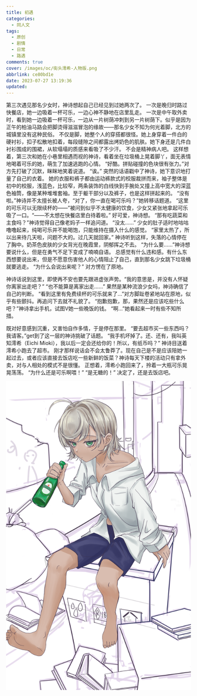 ```yaml
---
title: 初遇
categories:
  - 同人文
tags:
  - 原创
  - 剧情
  - 日常
  - 路遇
comments: true
cover: /images/oc/街头澪希-人物版.png 
abbrlink: ce80bd1e
date: 2023-07-27 13:19:36
updated:
---
```


第三次遇见那名少女时，神诗想起自己已经见到过她两次了。
一次是晚归时路过快餐店，她一边吸着一杯可乐，一边心神不静地在店里乱走。
一次是中午取外卖时，看到她一边吸着一杯可乐，一边从一片树荫冲刺到另一片树荫下。似乎是因为正午的柏油马路会把脚烫得滋滋冒泡的缘故——那名少女不知为何光着脚，北方的城镇里没有这种民俗。
不仅是脚，她整个人的穿搭都很怪。她上身穿着一件白的硬衬衫，扣子松散地扣着，每段缝隙之间都露出烤奶色的肌肤。她下身还是几件白衬衫围成的围裙，从软塌塌的质感来看吸了不少汗。
不会是精神病人吧。
这样想着，第三次和她在小巷里相遇而视的神诗，看着坐在垃圾桶上晃着脚丫，面无表情地喝着可乐的她，萌生了加速逃跑的心情。
“好酷。拼贴碰撞的色块很有张力。”对方先打破了沉默，眯眯地笑着说道。
“诶。”
突然的话语戳中了神诗，她下意识地打量了自己的衣着。
她的衣服和裤子都由运动裤款式的校服裁拼而来，袖子整体是初中的校服，浅蓝色，比较窄，两条装饰的白线快到手腕处又撞上高中宽大的深蓝色袖筒，像是某种堆堆套袖。至于躯干部分以及裤子，也是这样拼起来的。
“没有啦。”神诗并不太擅长被人夸，“对了，你一直在喝可乐吗？”她转移话题道。
“这里的可乐可以无限续杯的——”被问到似乎不太健康的饮食，少女又紧张地拿起可乐吸了一口。“——不太想在快餐店里白待着啦。”
好可爱，神诗想。
“那有吃蔬菜和主食吗？”神诗觉得自己像老妈子一样追问道。
“没太……”
少女的肚子适时地咕咕噜噜起来，纯喝可乐并不能喝饱，只能维持在摄入什么的感觉。
“家里太热了，所以出来待几天啦，问题不大的。过几天就回家。”
神诗听到这样，失落的心情停在了胸中。奶茶色皮肤的少女背光在晚霞里，阴郁挥之不去。
“为什么要……”神诗想要说什么，但是在勇气不足下变成了喃喃自语。
总感觉有什么违和感。有什么东西想要说出来，但是不愿意伤害他人的心情阻止了自己，直到那名少女跳下垃圾桶就要逃走。
“为什么会说出来呢？”
对方愣在了原地。

神诗话说到这里，即使再不安也要先跟进虚张声势。“我的意思是，并没有人怀疑你离家出走吧？”
“也不能算是离家出走......”
果然是某种流浪少女吗，神诗确信了自己的判断。
 “看到这里有免费续杯的可乐就来了...”对方脚趾卷紧地站在原地，似乎有些颤抖。再追问下去就不礼貌了。
“抱歉抱歉，那，果然还是应该吃些什么吧？”神诗拿出手机，试图V她一些晚饭的钱。
“啊...”她看起来一时有些不知所措。

既对好意感到沉重，又害怕自作多情，于是停在那里。
“要去超市买一些东西吗？我请客。”get到了这一层的神诗挑破了话题。
“我手机坏掉了。还、还有，我叫英知澪希（Eichi Mioki），我以后一定会还给你的！所以，有纸币吗？”
神诗目送着澪希小跑去了超市。
刚才那样说话会不会太鲁莽了。现在自己是不是应该陪她一起过去，或者应该直接去饭店吃一些新鲜的饭菜？神诗每天下楼的活动只有拿外卖，对与人相处的模式不是很懂。
正想着，澪希小跑回来了，拎着一大瓶可乐晃晃荡荡。
“为什么还是可乐啊喂！”
“是无糖的！”
决定了，还是去饭店吧。

![](/images/oc/街头澪希-人物版.png "坐在垃圾桶上的澪希（画师：阡伊）")